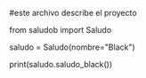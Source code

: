#este archivo describe el proyecto

from saludob import Saludo



saludo = Saludo(nombre="Black")


print(saludo.saludo_black())